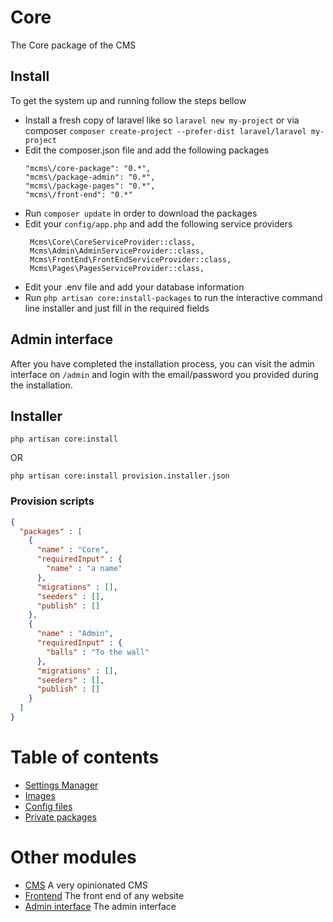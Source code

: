 # Core

The Core package of the CMS

## Install
To get the system up and running follow the steps bellow
* Install a fresh copy of laravel like so `laravel new my-project` or via composer `composer create-project --prefer-dist laravel/laravel my-project`
* Edit the composer.json file and add the following packages
    ```
    "mcms\/core-package": "0.*",
    "mcms\/package-admin": "0.*",
    "mcms\/package-pages": "0.*",
    "mcms\/front-end": "0.*"
    ```
* Run `composer update` in order to download the packages
* Edit your `config/app.php` and add the following service providers
     ```
      Mcms\Core\CoreServiceProvider::class,
      Mcms\Admin\AdminServiceProvider::class,
      Mcms\FrontEnd\FrontEndServiceProvider::class,
      Mcms\Pages\PagesServiceProvider::class,
     ```
* Edit your .env file and add your database information
* Run `php artisan core:install-packages` to run the interactive command line installer
and just fill in the required fields

## Admin interface
After you have completed the installation process, you can visit the admin interface
on `/admin` and login with the email/password you provided during the installation.



## Installer
``` console
php artisan core:install
```

OR

``` console
php artisan core:install provision.installer.json
```
### Provision scripts
``` json
{
  "packages" : [
    {
      "name" : "Core",
      "requiredInput" : {
        "name" : "a name"
      },
      "migrations" : [],
      "seeders" : [],
      "publish" : []
    },
    {
      "name" : "Admin",
      "requiredInput" : {
        "balls" : "To the wall"
      },
      "migrations" : [],
      "seeders" : [],
      "publish" : []
    }
  ]
}
```

# Table of contents
* [Settings Manager](https://github.com/mbouclas/mcms-core/blob/master/SettingsManager.md)
* [Images](https://github.com/mbouclas/mcms-core/blob/master/images.md)
* [Config files](https://github.com/mbouclas/mcms-core/blob/master/ConfigFiles.md)
* [Private packages](https://github.com/mbouclas/mcms-core/blob/master/satis.md)

# Other modules
* [CMS](https://github.com/mbouclas/mcms-pages) A very opinionated CMS
* [Frontend](https://github.com/mbouclas/mcms-frontEnd) The front end of any website
* [Admin interface](https://github.com/mbouclas/mcms-admin) The admin interface

